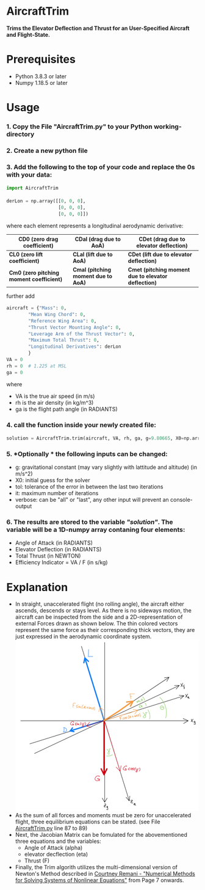 # AircraftTrim
**Trims the Elevator Deflection and Thrust for an User-Specified Aircraft and Flight-State.**

# Prerequisites
* Python 3.8.3 or later
* Numpy 1.18.5 or later

# Usage

### 1. Copy the File "AircraftTrim.py" to your Python working-directory 

### 2. Create a new python file

### 3. Add the following to the top of your code and replace the 0s with your data:
```python
import AircraftTrim

derLon = np.array([[0, 0, 0],
                   [0, 0, 0],
                   [0, 0, 0]])
```
where each element represents a longitudinal aerodynamic derivative:

CD0 (zero drag coefficient) | CDal (drag due to AoA)  | CDet (drag due to elevator deflection)
------------ | ------------- | -------------
**CL0 (zero lift coefficient)** | **CLal (lift due to AoA)**  | **CDet (lift due to elevator deflection)**
**Cm0 (zero pitching moment coefficient)** | **Cmal (pitching moment due to AoA)**  | **Cmet (pitching moment due to elevator deflection)**

further add
```python
aircraft = {"Mass": 0,
        "Mean Wing Chord": 0,
        "Reference Wing Area": 0,
        "Thrust Vector Mounting Angle": 0,
        "Leverage Arm of the Thrust Vector": 0,
        "Maximum Total Thrust": 0,
        "Longitudinal Derivatives": derLon
        }
VA = 0 
rh = 0  # 1.225 at MSL
ga = 0
```
where
* VA is the true air speed (in m/s)
* rh is the air density (in kg/m^3)
* ga is the flight path angle (in RADIANTS)

### 4. call the function inside your newly created file:
```python
solution = AircraftTrim.trim(aircraft, VA, rh, ga, g=9.80665, X0=np.array([0, 0, 1000]), tol=1e-8, it=16, verbose='last')
```

### 5. *Optionally * the following inputs can be changed:
* g: gravitational constant (may vary slightly with lattitude and altitude) (in m/s^2)
* X0: initial guess for the solver
* tol: tolerance of the error in between the last two iterations
* it: maximum number of iterations
* verbose: can be "all" or "last", any other input will prevent an console-output
### 6. The results are stored to the variable *"solution"*. The variable will be a 1D-numpy array contaning four elements:
* Angle of Attack (in RADIANTS)
* Elevator Deflection (in RADIANTS)
* Total Thrust (in NEWTON)
* Efficiency Indicator = VA / F (in s/kg)

# Explanation
* In straight, unaccelerated flight (no rolling angle), the aircraft either ascends, descends or stays level. As there is no sideways motion, the aircraft can be inspected from the side and a 2D-representation of external Forces drawn as shown below. The thin colored vectors represent the same force as their corresponding thick vectors, they are just expressed in the aerodynamic coordinate system. 
![](vectors.png)
* As the sum of all forces and moments must be zero for unaccelerated flight, three equilibrium equations can be stated. (see File [AircraftTrim.py](AircraftTrim.py) line 87 to 89)
* Next, the Jacobian Matrix can be fomulated for the abovementioned three equations and the variables:
    * Angle of Attack (alpha)
    * elevator decflection (eta)
    * Thrust (F)
* Finally, the Trim algorith utilizes the multi-dimensional version of Newton's Method described in
[Courtney Remani - "Numerical Methods for Solving Systems of Nonlinear Equations"](https://www.lakeheadu.ca/sites/default/files/uploads/77/docs/RemaniFinal.pdf) from Page 7 onwards.
